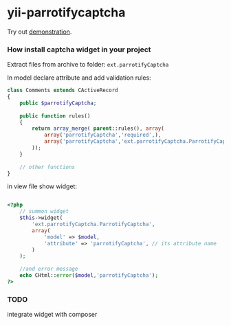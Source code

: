 yii-parrotifycaptcha
====================

Try out [demonstration](http://parrotify.com/demo).

### How install captcha widget in your project ###
Extract files from archive to folder: `ext.parrotifyCaptcha`


In model declare attribute and add validation rules:
```php
class Comments extends CActiveRecord
{
    public $parrotifyCaptcha;
    
    public function rules()
    {
        return array_merge( parent::rules(), array(
            array('parrotifyCaptcha','required',),
            array('parrotifyCaptcha','ext.parrotifyCaptcha.ParrotifyCaptchaValidator',),
        ));
    }
    
    // other functions
}
```

in view file show widget:
```php

<?php 
    // summon widget
    $this->widget(
        'ext.parrotifyCaptcha.ParrotifyCaptcha', 
        array( 
            'model' => $model, 
            'attribute' => 'parrotifyCaptcha', // its attribute name
        )
    );
    
    //and error message
    echo CHtml::error($model,'parrotifyCaptcha');
?>

```

### TODO ###
integrate widget with composer
